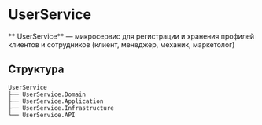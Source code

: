 # UserService

** UserService** — микросервис для регистрации и хранения профилей клиентов и сотрудников  (клиент, менеджер, механик, маркетолог)

## Структура

```
UserService
├── UserService.Domain
├── UserService.Application
├── UserService.Infrastructure
└── UserService.API      
```

